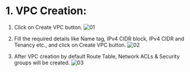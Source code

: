 # 1. VPC Creation:

1. Click on Create VPC button.
   ![01](https://github.com/DevopsAllInOne/01-AWS-2024/blob/main/Notes-Images/01-499/01.jpg)

3. Fill the required details like Name tag, IPv4 CIDR block, IPv4 CIDR and Tenancy etc., and click on Create VPC button.
   ![02](https://github.com/DevopsAllInOne/01-AWS-2024/blob/main/Notes-Images/01-499/02.jpg)

4. After VPC creation by default Route Table, Network ACLs & Security groups will be created.
   ![03](https://github.com/DevopsAllInOne/01-AWS-2024/blob/main/Notes-Images/01-499/03.jpg)

